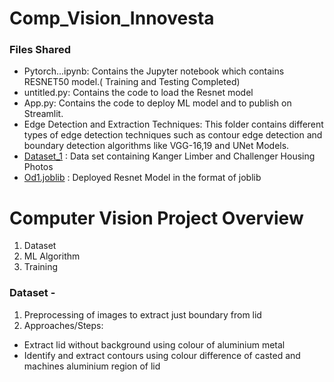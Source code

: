 # Comp_Vision_Innovesta
### Files Shared
- Pytorch...ipynb: Contains the Jupyter notebook which contains RESNET50 model.( Training and Testing Completed)
- untitled.py:  Contains the code to load the Resnet model
- App.py: Contains the code to deploy ML model and to publish on Streamlit.
- Edge Detection and Extraction Techniques: This folder contains different types of edge detection techniques such as contour edge detection and boundary detection algorithms like VGG-16,19 and UNet Models.
- [Dataset_1](https://drive.google.com/drive/folders/1_y1f7meXf7XpONuVd_NktbBsc8UFYsoN) : Data set containing Kanger Limber and Challenger Housing Photos 
- [Od1.joblib](https://drive.google.com/file/d/1yyF10K-DcBplnBz7em4eMl_hBoIrPOaz/view?usp=drivesdk) : Deployed Resnet Model in the format of joblib

# Computer Vision Project Overview
1. Dataset
2. ML Algorithm
3. Training 

### Dataset - 
1. Preprocessing of images to extract just boundary from lid
2. Approaches/Steps:
- Extract lid without background using colour of aluminium metal
- Identify and extract contours using colour difference of casted and machines aluminium region of lid

